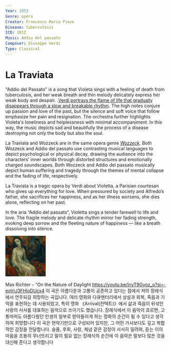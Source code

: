 ```yaml
---
Year: 1853
Genre: opera
Creator: Francesco Maria Piave
Disease: tuberculosis
ICD: 1B1Z
Music: Addio del passato
Composer: Giuseppe Verdi
Type: Classical
---
```


# La Traviata

"Addio del Passato" is a song that Violeta sings with a feeling of death from tuberculosis, and her weak breath and thin melody delicately express her weak body and despair. .[Verdi portrays the flame of life that gradually disappears through a slow and breakable rhythm](https://youtu.be/afhAqMeeQJk?si=QphjG2wXKIBbGVvq). The high notes conjure up passion and love of the past, but the silence and soft voice that follow emphasize her pain and resignation. The orchestra further highlights Violeta's loneliness and helplessness with minimal accompaniment. In this way, the music depicts sad and beautifully the process of a disease destroying not only the body but also the soul.

La Traviata and Wozzeck are in the same opera genre [*Wozzeck*](jang_geunyeong.md).
Both Wozzeck and Addio del passato use contrasting musical languages to depict psychological or physical decay, drawing the audience into the characters' inner worlds through distorted structures and emotionally charged soundscapes.
Both Wozzeck and Addio del passato musically depict human suffering and tragedy through the themes of mental collapse and the fading of life, respectively.

La Traviata is a tragic opera by Verdi about Violetta, a Parisian courtesan who gives up everything for love. When pressured by society and Alfredo’s father, she sacrifices her happiness, and as her illness worsens, she dies alone, reflecting on her past.

In the aria “Addio del passato”, Violetta sings a tender farewell to life and love. The fragile melody and delicate rhythm mirror her fading strength, evoking deep sorrow and the fleeting nature of happiness — like a breath dissolving into silence.


<img src="./kim_saeyeon_img.png" alt="image depicting opera" style="width:25%;" />



Max Richter – “On the Nature of Daylight    https://youtu.be/InyT9Gyoz_o?si=-eoVrJ3FHloDUcx4
이 곡은 아름다운과 고통이 공존하고 있다는 점에서 저의 장례식에서 연주되길 희망하는 곡입니다. 여러 영화와 다큐멘터리에서 상실과 회복, 죽음과 기억을 표현하는 데 사용되었고, 특히 영화 《Arrival(컨택트)》에서 삶과 죽음이 뒤섞인 사랑의 서사를 대표하는 음악으로 쓰이기도 했습니다. 장례식에서 이 음악이 흐르면, 고통마저도 아름다웠던 인생의 일부로 받아들이게 하는 정화의 순간이 될 수 있다고 생각하여 희망합니다 이 곡은 현악기만으로 구성되어 있지만, 그 어떤 가사보다도 깊고 복합적인 감정을 전달합니다. 슬픔, 후회, 사랑, 체념 같은 감정이 서서히 밀려와, 듣는 이의 마음을 조용히 무너뜨리고 말이 필요 없는 장례식의 순간에 이 음악은 말보다 많은 것을 대신해 준다고 생각합니다 
